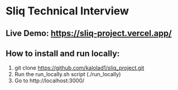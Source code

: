 # Sliq Technical Interview

## Live Demo: https://sliq-project.vercel.app/

## How to install and run locally:
1. git clone https://github.com/kalolad1/sliq_project.git
2. Run the run_locally.sh script (./run_locally)
3. Go to http://localhost:3000/
